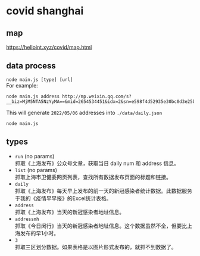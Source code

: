# covid shanghai
## map
<https://helloint.xyz/covid/map.html>

## data process
`node main.js [type] [url]`  
For example:
```
node main.js address http://mp.weixin.qq.com/s?__biz=MjM5NTA5NzYyMA==&mid=2654534451&idx=2&sn=e598f4d52935e30bc0d3e25b2278a7f2&chksm=bd31e6488a466f5e4719a627375d5523858b12d1e414cef6c05e334423cf7c1a27a656fd92d8&mpshare=1&scene=23&srcid=0507dpTw4aGZn31mvL0y6jLp&sharer_sharetime=1651905829258&sharer_shareid=b547167d055d935fd3f9f56094533f76#rd
```
This will generate `2022/05/06` addresses into `./data/daily.json`

`node main.js `

## types
* `run` (no params)  
抓取《上海发布》公众号文章，获取当日 daily num 和 address 信息。
* `list` (no params)  
抓取上海市卫健委网页列表，查找所有数据发布页面的标题和链接。
* `daily`  
抓取《上海发布》每天早上发布的前一天的新冠感染者统计数据。此数据服务于我的《疫情早早报》的Excel统计表格。
* `address`  
抓取《上海发布》当天的新冠感染者地址信息。
* `addressmh`  
抓取《今日闵行》当天的新冠感染者地址信息。这个数据虽然不全，但要比上海发布的早1小时。
* `3`  
抓取三区划分数据。如果表格是以图片形式发布的，就抓不到数据了。
